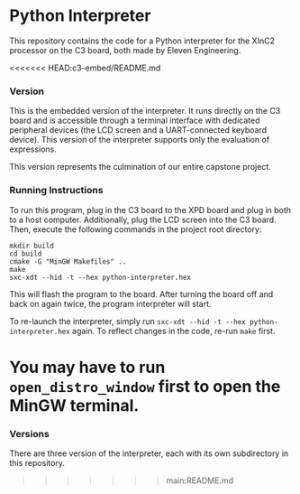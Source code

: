 # Python Interpreter

This repository contains the code for a Python interpreter for the XInC2 processor on the C3 board, both made by Eleven Engineering.

<<<<<<< HEAD:c3-embed/README.md
### Version

This is the embedded version of the interpreter. It runs directly on the C3 board and is accessible through a terminal interface with dedicated peripheral devices (the LCD screen and a UART-connected keyboard device). This version of the interpreter supports only the evaluation of expressions.

This version represents the culmination of our entire capstone project.

### Running Instructions

To run this program, plug in the C3 board to the XPD board and plug in both to a host computer. Additionally, plug the LCD screen into the C3 board. Then, execute the following commands in the project root directory:

```
mkdir build
cd build
cmake -G "MinGW Makefiles" ..
make
sxc-xdt --hid -t --hex python-interpreter.hex
```

This will flash the program to the board. After turning the board off and back on again twice, the program interpreter will start.

To re-launch the interpreter, simply run `sxc-xdt --hid -t --hex python-interpreter.hex` again. To reflect changes in the code, re-run `make` first.

You may have to run ```open_distro_window``` first to open the MinGW terminal.
=======
### Versions

There are three version of the interpreter, each with its own subdirectory in this repository.
>>>>>>> main:README.md
